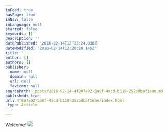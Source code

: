 ```yaml
---
inFeed: true
hasPage: true
inNav: false
inLanguage: null
starred: false
keywords: []
description: ''
datePublished: '2016-02-14T12:23:24.830Z'
dateModified: '2016-02-14T12:20:28.145Z'
title: ''
author: []
authors: []
publisher:
  name: null
  domain: null
  url: null
  favicon: null
sourcePath: _posts/2016-02-14-4f807a92-5a8f-4acd-b110-252bdbaf1eae.md
published: true
url: 4f807a92-5a8f-4acd-b110-252bdbaf1eae/index.html
_type: Article

---
```

Welcome!
![](https://the-grid-user-content.s3-us-west-2.amazonaws.com/732f959c-e170-4c88-b30c-a775e38c82a4.jpg)